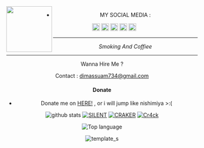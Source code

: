 <img src="https://github.com/muhammaddzaky" width="120" height="120" align="left">
<center>


* MY SOCIAL MEDIA :

<a href="https://Instagram.com/mr.xcyaber"><img src="https://image.flaticon.com/icons/svg/174/174855.svg" alt="alt text" width="20" height="20"></a> 
<a href="https://wa.me/685276161113?text=Asalamualaikum+bang"><img src="https://github.com/muhammaddzaky/muhammaddzaky/blob/master/img/whatsapp.png" alt="alt text" width="20" height="20"></a>
<a href="https://www.facebook.com/gagalmasuk.be"><img src="https://image.flaticon.com/icons/svg/174/174848.svg" alt="alt text" width="20" height="20"></a> <a href="https://squadcyberpeopleteam.blogspot.com/?m=1"><img src="https://github.com/muhamaddzaky/muhammaddzaky /blob/master/img/logo_blogspot_by_muhammaddzaky.jpg" alt="alt text" width="20" height="20"></a> <a href="https://youtube.com/DJDZAKY"><img src="https://github.com/muhammaddzaky/muhammaddzaky/blob/master/img/logo_yt_by_muhammaddzaky.jpg" alt="alt text" width="20" height="20"></a> 
&nbsp;&nbsp;     &nbsp;&nbsp;    &nbsp;&nbsp;   &nbsp;&nbsp;   &nbsp;&nbsp;   
___
_Smoking And Coffiee_
___


Wanna Hire Me ? 

Contact : dimassuam734@gmail.com

#### Donate

* Donate me on  <a href="https://saweria.co/MhdRaihanDzaky">HERE!</a>
, or i will jump like nishimiya >:(

![github stats](https://github-readme-stats.vercel.app/api?username=muhammaddzaky&show_icons=true&theme=dark)
<a href="https://github.com/muhammaddzaky/Silent"><img title="SILENT" src="https://github-readme-stats.vercel.app/api/pin/?username=muhammaddzaky&repo=Silent&theme=vision-friendly-dark"></a>
<a href="https://github.com/muhammmaddzaky/Craker"><img title="CRAKER" src="https://github-readme-stats.vercel.app/api/pin/?username=muhammaddzaky&repo=Craker&theme=vision-friendly-dark"></a>
<a href="https://github.com/muhammaddzaky/Cr4ck"><img title="Cr4ck" src="https://github-readme-stats.vercel.app/api/pin/?username=muhammaddzaky&repo=Cr4ck&theme=vision-friendly-dark"></a>

  <img src="https://github-readme-stats.vercel.app/api/top-langs/?username=muhammaddzaky&layout=compact" alt="Top language">

![template_s](https://github.com/muhammaddzaky/muhammaddzaky/blob/master/img/wallpaperbetter_(1).jpg)
